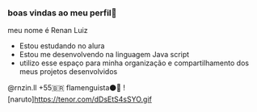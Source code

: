 ### boas vindas ao meu perfil💙

meu nome é Renan Luiz 
- Estou estudando no alura 
- Estou me desenvolvendo na linguagem Java script
- utilizo esse espaço para minha organização e compartilhamento dos meus projetos desenvolvidos 

@rnzin.ll
+55🇧🇷
flamenguista⚫🔴
![naruto]https://tenor.com/dDsEtS4sSYO.gif

  
